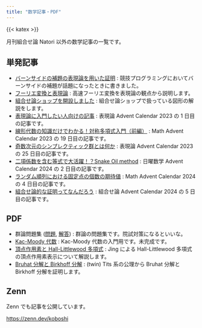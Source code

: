 ```yaml
---
title: "数学記事・PDF"
---
```


{{< katex >}}

月刊組合せ論 Natori 以外の数学記事の一覧です。

## 単発記事

- [バーンサイドの補題の表現論を用いた証明](./burnside/) : 競技プログラミングにおいてバーンサイドの補題が話題になったときに書きました。
- [フーリエ変換と表現論](./fourier/) : 高速フーリエ変換を表現論の観点から説明します。
- [組合せ論ショップを開設しました](./shop/) : 組合せ論ショップで扱っている図形の解説をします。
- [表現論に入門したい人向けの記事](./introduction-to-representation/) : 表現論 Advent Calendar 2023 の 1 日目の記事です。
- [線形代数の知識だけでわかる！対称多項式入門（前編）](./symmetric-polynomial-1/) : Math Advent Calendar 2023 の 19 日目の記事です。
- [奇数次元のシンプレクティック群とは何か](./odd-symplectic/) : 表現論 Advent Calendar 2023 の 25 日目の記事です。
- [二項係数を含む等式で大活躍！？Snake Oil method](./snake-oil/) : 日曜数学 Advent Calendar 2024 の 2 日目の記事です。
- [ランダム順列における固定点の個数の期待値](./random-permutation-fixed-point/) : Math Advent Calendar 2024 の 4 日目の記事です。
- [組合せ論的な証明ってなんだろう](./what-is-combinatorics/) : 組合せ論 Advent Calendar 2024 の 5 日目の記事です。

## PDF

- 群論問題集 ([問題](./pdf/algebra_group_problem.pdf), [解答](./pdf/algebra_group_answer.pdf)) : 群論の問題集です。院試対策になるといいな。
- [Kac-Moody 代数](./pdf/kac_moody_algebra.pdf) : Kac-Moody 代数の入門用です。未完成です。
- [頂点作用素と Hall-Littlewood 多項式](./pdf/vertex_operators_and_hall_littlewood_polynomials.pdf) : Jing による Hall-Littlewood 多項式の頂点作用素表示について解説します。
- [Bruhat 分解と Birkhoff 分解](./pdf/bruhat_birkhoff.pdf) : (twin) Tits 系の公理から Bruhat 分解と Birkhoff 分解を証明します。

## Zenn

Zenn でも記事を公開しています。

https://zenn.dev/koboshi

